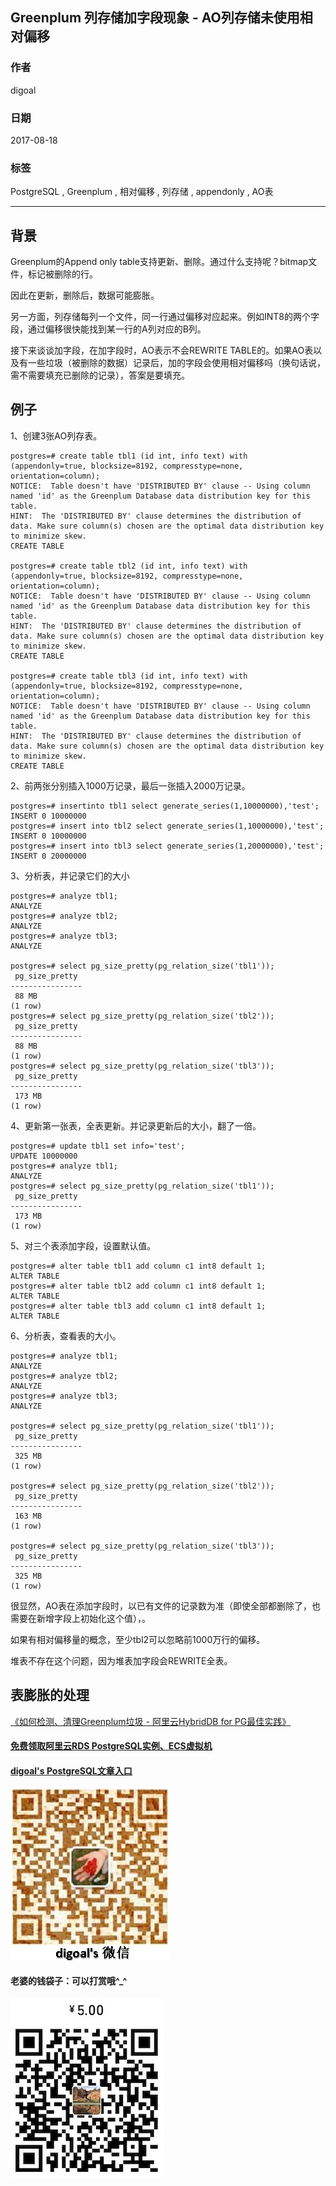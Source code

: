 ## Greenplum 列存储加字段现象 - AO列存储未使用相对偏移  
                     
### 作者    
digoal    
    
### 日期     
2017-08-18    
      
### 标签    
PostgreSQL , Greenplum , 相对偏移 , 列存储 , appendonly , AO表     
                
----                
                 
## 背景    
Greenplum的Append only table支持更新、删除。通过什么支持呢？bitmap文件，标记被删除的行。  
  
因此在更新，删除后，数据可能膨胀。  
  
另一方面，列存储每列一个文件，同一行通过偏移对应起来。例如INT8的两个字段，通过偏移很快能找到某一行的A列对应的B列。  
  
接下来谈谈加字段，在加字段时，AO表示不会REWRITE TABLE的。如果AO表以及有一些垃圾（被删除的数据）记录后，加的字段会使用相对偏移吗（换句话说，需不需要填充已删除的记录），答案是要填充。  
  
## 例子  
1、创建3张AO列存表。  
  
```  
postgres=# create table tbl1 (id int, info text) with (appendonly=true, blocksize=8192, compresstype=none, orientation=column);  
NOTICE:  Table doesn't have 'DISTRIBUTED BY' clause -- Using column named 'id' as the Greenplum Database data distribution key for this table.  
HINT:  The 'DISTRIBUTED BY' clause determines the distribution of data. Make sure column(s) chosen are the optimal data distribution key to minimize skew.  
CREATE TABLE  
  
postgres=# create table tbl2 (id int, info text) with (appendonly=true, blocksize=8192, compresstype=none, orientation=column);  
NOTICE:  Table doesn't have 'DISTRIBUTED BY' clause -- Using column named 'id' as the Greenplum Database data distribution key for this table.  
HINT:  The 'DISTRIBUTED BY' clause determines the distribution of data. Make sure column(s) chosen are the optimal data distribution key to minimize skew.  
CREATE TABLE  
  
postgres=# create table tbl3 (id int, info text) with (appendonly=true, blocksize=8192, compresstype=none, orientation=column);  
NOTICE:  Table doesn't have 'DISTRIBUTED BY' clause -- Using column named 'id' as the Greenplum Database data distribution key for this table.  
HINT:  The 'DISTRIBUTED BY' clause determines the distribution of data. Make sure column(s) chosen are the optimal data distribution key to minimize skew.  
CREATE TABLE  
```  
  
2、前两张分别插入1000万记录，最后一张插入2000万记录。  
  
```  
postgres=# insertinto tbl1 select generate_series(1,10000000),'test';  
INSERT 0 10000000  
postgres=# insert into tbl2 select generate_series(1,10000000),'test';  
INSERT 0 10000000  
postgres=# insert into tbl3 select generate_series(1,20000000),'test';  
INSERT 0 20000000  
```  
  
3、分析表，并记录它们的大小  
  
```  
postgres=# analyze tbl1;  
ANALYZE  
postgres=# analyze tbl2;  
ANALYZE  
postgres=# analyze tbl3;  
ANALYZE  
  
postgres=# select pg_size_pretty(pg_relation_size('tbl1'));  
 pg_size_pretty   
----------------  
 88 MB  
(1 row)  
postgres=# select pg_size_pretty(pg_relation_size('tbl2'));  
 pg_size_pretty   
----------------  
 88 MB  
(1 row)  
postgres=# select pg_size_pretty(pg_relation_size('tbl3'));  
 pg_size_pretty   
----------------  
 173 MB  
(1 row)  
```  
  
4、更新第一张表，全表更新。并记录更新后的大小，翻了一倍。  
  
```  
postgres=# update tbl1 set info='test';  
UPDATE 10000000  
postgres=# analyze tbl1;  
ANALYZE  
postgres=# select pg_size_pretty(pg_relation_size('tbl1'));  
 pg_size_pretty   
----------------  
 173 MB  
(1 row)  
```  
  
5、对三个表添加字段，设置默认值。  
  
```  
postgres=# alter table tbl1 add column c1 int8 default 1;  
ALTER TABLE  
postgres=# alter table tbl2 add column c1 int8 default 1;  
ALTER TABLE  
postgres=# alter table tbl3 add column c1 int8 default 1;  
ALTER TABLE  
```  
  
6、分析表，查看表的大小。  
  
```  
postgres=# analyze tbl1;  
ANALYZE  
postgres=# analyze tbl2;  
ANALYZE  
postgres=# analyze tbl3;  
ANALYZE  
  
postgres=# select pg_size_pretty(pg_relation_size('tbl1'));  
 pg_size_pretty   
----------------  
 325 MB  
(1 row)  
  
postgres=# select pg_size_pretty(pg_relation_size('tbl2'));  
 pg_size_pretty   
----------------  
 163 MB  
(1 row)  
  
postgres=# select pg_size_pretty(pg_relation_size('tbl3'));  
 pg_size_pretty   
----------------  
 325 MB  
(1 row)  
```  
  
很显然，AO表在添加字段时，以已有文件的记录数为准（即使全部都删除了，也需要在新增字段上初始化这个值），。  
  
如果有相对偏移量的概念，至少tbl2可以忽略前1000万行的偏移。   
  
堆表不存在这个问题，因为堆表加字段会REWRITE全表。  
  
## 表膨胀的处理   
[《如何检测、清理Greenplum垃圾 - 阿里云HybridDB for PG最佳实践》](../201708/20170817_01.md)    
  
  
  
  
  
  
  
  
  
  
  
  
  
#### [免费领取阿里云RDS PostgreSQL实例、ECS虚拟机](https://free.aliyun.com/ "57258f76c37864c6e6d23383d05714ea")
  
  
#### [digoal's PostgreSQL文章入口](https://github.com/digoal/blog/blob/master/README.md "22709685feb7cab07d30f30387f0a9ae")
  
  
![digoal's weixin](../pic/digoal_weixin.jpg "f7ad92eeba24523fd47a6e1a0e691b59")
  
  
#### 老婆的钱袋子：可以打赏哦^_^  
![wife's weixin ds](../pic/wife_weixin_ds.jpg "acd5cce1a143ef1d6931b1956457bc9f")
  
